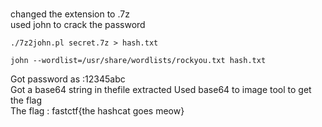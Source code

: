 # 
changed the extension to .7z  
used john to crack the password  
```
./7z2john.pl secret.7z > hash.txt
```
```
john --wordlist=/usr/share/wordlists/rockyou.txt hash.txt
```  
Got password as :12345abc   
Got a base64 string in thefile extracted 
Used base64 to image tool to get the flag  
The flag : fastctf{the hashcat goes meow}
